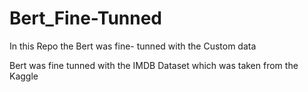# Bert_Fine-Tunned
In this Repo the Bert was fine- tunned with the Custom data

Bert was fine tunned with the IMDB Dataset which was taken from the Kaggle
